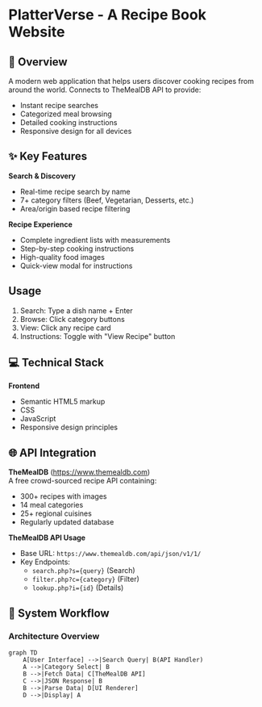 # PlatterVerse - A Recipe Book Website

## 📖 Overview
A modern web application that helps users discover cooking recipes from around the world. Connects to TheMealDB API to provide:
- Instant recipe searches
- Categorized meal browsing
- Detailed cooking instructions
- Responsive design for all devices

## ✨ Key Features
**Search & Discovery**
- Real-time recipe search by name
- 7+ category filters (Beef, Vegetarian, Desserts, etc.)
- Area/origin based recipe filtering

**Recipe Experience**
- Complete ingredient lists with measurements
- Step-by-step cooking instructions
- High-quality food images
- Quick-view modal for instructions

## Usage
1. Search: Type a dish name + Enter
2. Browse: Click category buttons
3. View: Click any recipe card
4. Instructions: Toggle with "View Recipe" button

## 💻 Technical Stack
**Frontend**
- Semantic HTML5 markup
- CSS
- JavaScript
- Responsive design principles


## 🌐 API Integration
**TheMealDB** (https://www.themealdb.com)  
A free crowd-sourced recipe API containing:
- 300+ recipes with images
- 14 meal categories
- 25+ regional cuisines
- Regularly updated database

**TheMealDB API Usage**
- Base URL: `https://www.themealdb.com/api/json/v1/1/`
- Key Endpoints:
  - `search.php?s={query}` (Search)
  - `filter.php?c={category}` (Filter)
  - `lookup.php?i={id}` (Details)

## 🔄 System Workflow

### Architecture Overview
```mermaid
graph TD
    A[User Interface] -->|Search Query| B(API Handler)
    A -->|Category Select| B
    B -->|Fetch Data| C[TheMealDB API]
    C -->|JSON Response| B
    B -->|Parse Data| D[UI Renderer]
    D -->|Display| A
